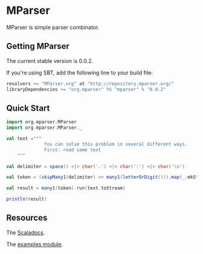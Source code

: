 # MParser

MParser is simple parser combinator.

## Getting MParser

The current stable version is 0.0.2.

If you're using SBT, add the following line to your build file:

```scala
resolvers += "MParser.org" at "http://repository.mparser.org/"
libraryDependencies += "org.mparser" %% "mparser" % "0.0.2"
```

## Quick Start

```scala
import org.mparser.MParser
import org.mparser.MParser._

val text ="""
              You can solve this problem in several different ways.
              First: read same text
    """

val delimiter = space() <|> char('.') <|> char(':') <|> char('\n')

val token = (skipMany1(delimiter) >> many1(letterOrDigit())).map(_.mkString)

val result = many1(token).run(text.toStream)

println(result)
```

## Resources

The [Scaladocs](http://scaladoc.mparser.org/).

The [examples module](https://github.com/EvgeneKiiski/MParser/tree/master/examples/src/main/scala/org/mparser/test).
